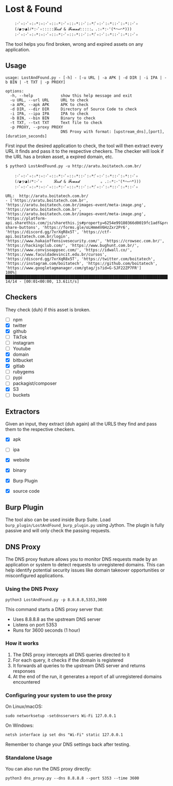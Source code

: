 # Lost & Found
```
    :･ﾟ✧:･ﾟ✧:☆*:✧:･ﾟ✧::☆*:･ﾟ✧::☆*::･ﾟ:☆*:ﾟ✧:･ﾟ:☆*::･ﾟ:☆*::･ﾟ✧
    (ﾉ◕ヮ◕)ﾉ*:･ﾟ✧:::::𝓛𝓸𝓼𝓽 & 𝓕𝓸𝓾𝓷𝓭:::::。.:☆*:･'(*⌒―⌒*)))
    :･ﾟ✧:･ﾟ✧:☆*:✧:･ﾟ✧::☆*:･ﾟ✧::☆*::･ﾟ:☆*:ﾟ✧:･ﾟ:☆*::･ﾟ:☆*::･ﾟ✧
```

The tool helps you find broken, wrong and expired assets on any application. 

## Usage

```
usage: LostAndFound.py - [-h] - [-u URL | -a APK | -d DIR | -i IPA | -b BIN | -t TXT | -p PROXY]

options:
  -h, --help            show this help message and exit
  -u URL, --url URL     URL to check
  -a APK, --apk APK     APK to check
  -d DIR, --dir DIR     Directory of Source Code to check
  -i IPA, --ipa IPA     IPA to check
  -b BIN, --bin BIN     Binary to check
  -t TXT, --txt TXT     Text file to check
  -p PROXY, --proxy PROXY
                        DNS Proxy with format: [upstream_dns],[port],[duration_seconds]
```

First input the desired application to check, the tool will then extract every URL it finds and pass it to the respective checkers. The checker will look if the URL has a broken asset, a expired domain, etc.

```
$ python3 LostAndFound.py -u http://aratu.boitatech.com.br/

    :･ﾟ✧:･ﾟ✧:☆*:✧:･ﾟ✧::☆*:･ﾟ✧::☆*::･ﾟ:☆*:ﾟ✧:･ﾟ:☆*::･ﾟ:☆*::･ﾟ✧
    (ﾉ◕ヮ◕)ﾉ*:･ﾟ✧     𝓛𝓸𝓼𝓽 & 𝓕𝓸𝓾𝓷𝓭         。.:☆*:･'(*⌒―⌒*)))
    :･ﾟ✧:･ﾟ✧:☆*:✧:･ﾟ✧::☆*:･ﾟ✧::☆*::･ﾟ:☆*:ﾟ✧:･ﾟ:☆*::･ﾟ:☆*::･ﾟ✧
	
URL:  http://aratu.boitatech.com.br/
- ['https://aratu.boitatech.com.br', 'https://aratu.boitatech.com.br/images-event/meta-image.png', 'https://aratu.boitatech.com.br', 'https://aratu.boitatech.com.br/images-event/meta-image.png', 'https://platform-api.sharethis.com/js/sharethis.js#property=6254e99180366d0019fc1adf&product=sticky-share-buttons', 'https://forms.gle/oLHmm4V6HzZxr2Pr6', 'https://discord.gg/7xrXqR8x5T', 'https://ctf-api.boitatech.com.br/login', 'https://www.hakaioffensivesecurity.com/', 'https://crowsec.com.br/', 'https://hackingclub.com/', 'https://www.bughunt.com.br/', 'https://www.convisoappsec.com/', 'https://idwall.co/', 'https://www.faculdadevincit.edu.br/cursos', 'https://discord.gg/7xrXqR8x5T', 'https://twitter.com/boitatech', 'https://instagram.com/boitatech', 'https://github.com/boitatech', 'https://www.googletagmanager.com/gtag/js?id=G-SJF22ZP7FR']
100%|█████████████████████████████████████████████████████████████████████████████████| 14/14 - [00:01<00:00, 13.61it/s]
```

## Checkers

They check (duh) if this asset is broken.

- [ ] npm
- [X] twitter
- [X] github
- [ ] TikTok
- [ ] instagram
- [ ] Youtube
- [X] domain
- [X] bitbucket
- [X] gitlab
- [ ] rubygems
- [ ] pypi
- [ ] packagist/composer
- [X] S3
- [ ] buckets

## Extractors

Given an input, they extract (duh again) all the URLS they find and pass them to the respective checkers.

- [X] apk
- [ ] ipa
- [X] website
- [X] binary
- [X] Burp Plugin
- [X] source code


## Burp Plugin
The tool also can be used inside Burp Suite. Load `burp_plugin/LostAndFound_burp_plugin.py` using Jython. The plugin is fully passive and will only check the passing requests.

## DNS Proxy

The DNS proxy feature allows you to monitor DNS requests made by an application or system to detect requests to unregistered domains. This can help identify potential security issues like domain takeover opportunities or misconfigured applications.

### Using the DNS Proxy

```
python3 LostAndFound.py -p 8.8.8.8,5353,3600
```

This command starts a DNS proxy server that:
- Uses 8.8.8.8 as the upstream DNS server
- Listens on port 5353
- Runs for 3600 seconds (1 hour)

### How it works

1. The DNS proxy intercepts all DNS queries directed to it
2. For each query, it checks if the domain is registered
3. It forwards all queries to the upstream DNS server and returns responses
4. At the end of the run, it generates a report of all unregistered domains encountered

### Configuring your system to use the proxy

On Linux/macOS:
```
sudo networksetup -setdnsservers Wi-Fi 127.0.0.1
```

On Windows:
```
netsh interface ip set dns "Wi-Fi" static 127.0.0.1
```

Remember to change your DNS settings back after testing.

### Standalone Usage

You can also run the DNS proxy directly:

```
python3 dns_proxy.py --dns 8.8.8.8 --port 5353 --time 3600
```